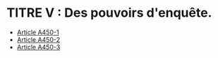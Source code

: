 # TITRE V : Des pouvoirs d'enquête.

- [Article A450-1](article-a450-1.md)
- [Article A450-2](article-a450-2.md)
- [Article A450-3](article-a450-3.md)
